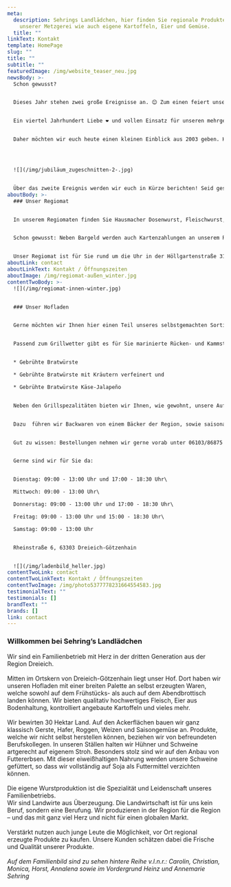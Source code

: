 ```yaml
---
meta:
  description: Sehrings Landlädchen, hier finden Sie regionale Produkte aus
    unserer Metzgerei wie auch eigene Kartoffeln, Eier und Gemüse.
  title: ""
linkText: Kontakt
template: HomePage
slug: ""
title: ""
subtitle: ""
featuredImage: /img/website_teaser_neu.jpg
newsBody: >-
  Schon gewusst?


  Dieses Jahr stehen zwei große Ereignisse an. 😊 Zum einen feiert unser Landlädchen dieses Jahr 25 jähriges Bestehen in der Rheinstraße 6!


  Ein viertel Jahrhundert Liebe ❤️ und vollen Einsatz für unseren mehrgenerationen-Familienbetrieb. 🚜🌾


  Daher möchten wir euch heute einen kleinen Einblick aus 2003 geben. Hier seht ihr ein Zeitungsbild, das zeigt, dass wir bereits seit über 17 Jahren unsere Produkte sowie regionale Leckereien aus der Region anbieten. Getreu unserem Motto: Aus der Region - für die Region und mit ganz viel Herz. ♥️




  ![](/img/jubiläum_zugeschnitten-2-.jpg)


  Über das zweite Ereignis werden wir euch in Kürze berichten! Seid gespannt! 😉
aboutBody: >-
  ### Unser Regiomat


  In unserem Regiomaten finden Sie Hausmacher Dosenwurst, Fleischwurst, drei verschiedene Sorten Bratwürste, Rindswürste, Gelbwurst und weitere Sorten Wurst, sowie eigene Eier aus Bodenhaltung und verschiedene Salate! Unser Sortiment wechselt je nach Saison. Passend zum Grillwetter gibt es unsere mageren oder durchwachsenen Steaks zu kaufen. Für die kälteren Monate gibt es unsere Stiel- und Kammrippchen und Sauerkraut (500g Beutel). Hier ist für jeden etwas dabei.


  Schon gewusst: Neben Bargeld werden auch Kartenzahlungen an unserem Regiomaten akzeptiert.


  Unser Regiomat ist für Sie rund um die Uhr in der Höllgartenstraße 31 in Dreieich-Götzenhain geöffnet.
aboutLink: contact
aboutLinkText: Kontakt / Öffnungszeiten
aboutImage: /img/regiomat-außen_winter.jpg
contentTwoBody: >-
  ![](/img/regiomat-innen-winter.jpg)


  ### Unser Hofladen


  Gerne möchten wir Ihnen hier einen Teil unseres selbstgemachten Sortiments aus dem Hofladen vorstellen.


  Passend zum Grillwetter gibt es für Sie marinierte Rücken- und Kammsteaks sowie Filetsteaks, frische Bratwürste und leckere Grillfackeln sowie Spareribs (alles vom Schwein). Selbstverständlich haben wir auch unsere drei verschiedenen Sorten Grillwürste vorrätig:


  * Gebrühte Bratwürste

  * Gebrühte Bratwürste mit Kräutern verfeinert und

  * Gebrühte Bratwürste Käse-Jalapeño


  Neben den Grillspezalitäten bieten wir Ihnen, wie gewohnt, unsere Aufschnittwurst, rohen und gekochten Schinken, Fleischkäse (verschiedene Sorten), geräucherte Mettwürste (verschiedene Sorten), Hausmacher Wurst und vieles mehr an. Auch die leckeren, selbstgemachten Salate, wie Fleischsalat und Kartoffelsalat, gibt es als Beilage für einen perfekten Grillabend bei uns zu kaufen.


  Dazu  führen wir Backwaren von einem Bäcker der Region, sowie saisonales Obst und Gemüse.


  Gut zu wissen: Bestellungen nehmen wir gerne vorab unter 06103/86875 entgegen. Kartenzahlungen sind bei uns auch möglich.


  Gerne sind wir für Sie da:


  Dienstag: 09:00 - 13:00 Uhr und 17:00 - 18:30 Uhr\

  Mittwoch: 09:00 - 13:00 Uhr\

  Donnerstag: 09:00 - 13:00 Uhr und 17:00 - 18:30 Uhr\

  Freitag: 09:00 - 13:00 Uhr und 15:00 - 18:30 Uhr\

  Samstag: 09:00 - 13:00 Uhr  


  Rheinstraße 6, 63303 Dreieich-Götzenhain


  ![](/img/ladenbild_heller.jpg)
contentTwoLink: contact
contentTwoLinkText: Kontakt / Öffnungszeiten
contentTwoImage: /img/photo5377778231664554583.jpg
testimonialText: ""
testimonials: []
brandText: ""
brands: []
link: contact
---
```

### Willkommen bei Sehring’s Landlädchen

Wir sind ein Familienbetrieb mit Herz in der dritten Generation aus der Region Dreieich.
<br />
<br />
Mitten im Ortskern von Dreieich-Götzenhain liegt unser Hof. Dort haben wir unseren Hofladen mit einer breiten Palette an selbst erzeugten Waren, welche sowohl auf dem Frühstücks- als auch auf dem Abendbrottisch landen können. Wir bieten qualitativ hochwertiges Fleisch, Eier aus Bodenhaltung, kontrolliert angebaute Kartoffeln und vieles mehr.
<br />
<br />
Wir bewirten 30 Hektar Land. Auf den Ackerflächen bauen wir ganz klassisch Gerste, Hafer, Roggen, Weizen und Saisongemüse an. Produkte, welche wir nicht selbst herstellen können, beziehen wir von befreundeten Berufskollegen. In unseren Ställen halten wir Hühner und Schweine artgerecht auf eigenem Stroh. Besonders stolz sind wir auf den Anbau von Futtererbsen. Mit dieser eiweißhaltigen Nahrung werden unsere Schweine gefüttert, so dass wir vollständig auf Soja als Futtermittel verzichten können.
<br />
<br />
Die eigene Wurstproduktion ist die Spezialität und Leidenschaft unseres Familienbetriebs.
<br />
Wir sind Landwirte aus Überzeugung. Die Landwirtschaft ist für uns kein Beruf, sondern eine Berufung. Wir produzieren in der Region für die Region – und das mit ganz viel Herz und nicht für einen globalen Markt.
<br />
<br />
Verstärkt nutzen auch junge Leute die Möglichkeit, vor Ort regional erzeugte Produkte zu kaufen. Unsere Kunden schätzen dabei die Frische und Qualität unserer Produkte.
<br />
<br />
*Auf dem Familienbild sind zu sehen hintere Reihe v.l.n.r.: Carolin, Christian, Monica, Horst, Annalena  sowie im Vordergrund Heinz und Annemarie Sehring*